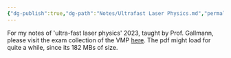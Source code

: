 ```yaml
---
{"dg-publish":true,"dg-path":"Notes/Ultrafast Laser Physics.md","permalink":"/notes/ultrafast-laser-physics/","updated":"2025-01-18T16:19:51.814+01:00"}
---
```


For my notes of 'ultra-fast laser physics' 2023, taught by Prof. Gallmann, please visit the exam collection of the VMP [here](https://exams.vmp.ethz.ch/user/mkoeberlin/document/lecture-notes). The pdf might load for quite a while, since its 182 MBs of size.
